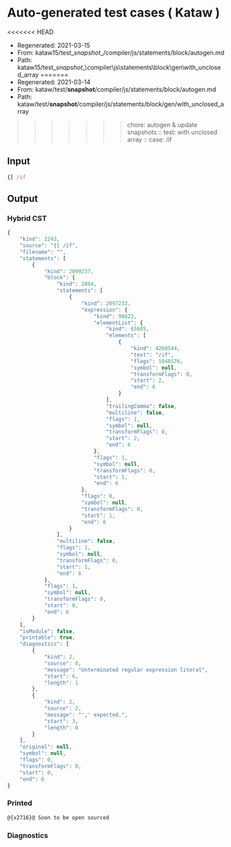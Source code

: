 # Auto-generated test cases ( Kataw )
<<<<<<< HEAD
- Regenerated: 2021-03-15
- From: kataw15/test\__snapshot__/compiler/js/statements/block/autogen.md
- Path: kataw15/test\__snapshot__\compiler\js\statements\block\gen\with_unclosed_array
=======
- Regenerated: 2021-03-14
- From: kataw/test/__snapshot__/compiler/js/statements/block/autogen.md
- Path: kataw/test/__snapshot__/compiler/js/statements/block/gen/with_unclosed_array
>>>>>>> chore: autogen & update snapshots
> :: test: with unclosed array
> :: case: /if
## Input

`````js
{[ /if
`````

## Output

### Hybrid CST

```javascript
{
    "kind": 2243,
    "source": "{[ /if",
    "filename": "",
    "statements": [
        {
            "kind": 2099237,
            "block": {
                "kind": 2084,
                "statements": [
                    {
                        "kind": 2097233,
                        "expression": {
                            "kind": 98822,
                            "elementList": {
                                "kind": 65605,
                                "elements": [
                                    {
                                        "kind": 4260544,
                                        "text": "/if",
                                        "flags": 1048576,
                                        "symbol": null,
                                        "transformFlags": 0,
                                        "start": 2,
                                        "end": 6
                                    }
                                ],
                                "trailingComma": false,
                                "multiline": false,
                                "flags": 1,
                                "symbol": null,
                                "transformFlags": 0,
                                "start": 2,
                                "end": 6
                            },
                            "flags": 1,
                            "symbol": null,
                            "transformFlags": 0,
                            "start": 1,
                            "end": 6
                        },
                        "flags": 0,
                        "symbol": null,
                        "transformFlags": 0,
                        "start": 1,
                        "end": 6
                    }
                ],
                "multiline": false,
                "flags": 1,
                "symbol": null,
                "transformFlags": 0,
                "start": 1,
                "end": 6
            },
            "flags": 1,
            "symbol": null,
            "transformFlags": 0,
            "start": 0,
            "end": 6
        }
    ],
    "isModule": false,
    "printable": true,
    "diagnostics": [
        {
            "kind": 2,
            "source": 0,
            "message": "Unterminated regular expression literal",
            "start": 6,
            "length": 1
        },
        {
            "kind": 2,
            "source": 2,
            "message": "',' expected.",
            "start": 3,
            "length": 0
        }
    ],
    "original": null,
    "symbol": null,
    "flags": 0,
    "transformFlags": 0,
    "start": 0,
    "end": 6
}
```

### Printed

```javascript
@{x2716}@ Soon to be open sourced
```

### Diagnostics

```javascript

```

